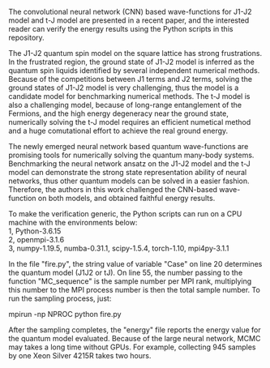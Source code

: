 The convolutional neural network (CNN) based wave-functions for J1-J2 model and t-J model are presented in a recent paper, and the interested reader can verify the energy results using the Python scripts in this repository.

The J1-J2 quantum spin model on the square lattice has strong frustrations. In the frustrated region, the ground state of J1-J2 model is inferred as the quantum spin liquids identified by several independent numerical methods. Because of the competitions between J1 terms and J2 terms, solving the ground states of J1-J2 model is very challenging, thus the model is a candidate model for benchmarking numerical methods. The t-J model is also a challenging model, because of long-range entanglement of the Fermions, and the high energy degeneracy near the ground state, numerically solving the t-J model requires an efficient numetical method and a huge comutational effort to achieve the real ground energy. 

The newly emerged neural network based quantum wave-functions are promising tools for numerically solving the quantum many-body systems. Benchmarking the neural network ansatz on the J1-J2 model and the t-J model can demonstrate the strong state representation ability of neural networks, thus other quantum models can be solved in a easier fashion. Therefore, the authors in this work challenged the CNN-based wave-function on both models, and obtained faithful energy results. 

To make the verification generic, the Python scripts can run on a CPU machine with the environments below:\
1, Python-3.6.15\
2, openmpi-3.1.6\
3, numpy-1.19.5, numba-0.31.1, scipy-1.5.4, torch-1.10, mpi4py-3.1.1

In the file "fire.py", the string value of variable "Case" on line 20 determines the quantum model (J1J2 or tJ). On line 55, the number passing to the function "MC_sequence" is the sample number per MPI rank, multiplying this number to the MPI process number is then the total sample number. To run the sampling process, just:

mpirun -np NPROC python fire.py

After the sampling completes, the "energy" file reports the energy value for the quantum model evaluated. Because of the large neural network, MCMC may takes a long time without GPUs. For example, collecting 945 samples by one Xeon Silver 4215R takes two hours. 
